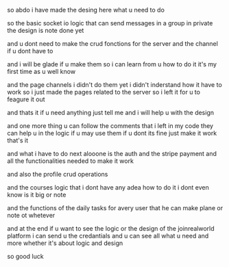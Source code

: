 so abdo i have made the desing here what u need to do 

so the basic socket io logic that can send messages in a group in private the design is note done yet 

and u dont need to make the crud fonctions for the server and the channel if u dont have to 

and i will be glade if u make them so i can learn from u how to do it it's my first time as u well know 

and the page channels i didn't do them yet i didn't inderstand how it have to work so i just made the pages related to the server so i left it for u to feagure it out 

and thats it if u need anything just tell me and i will help u with the design 

and one more thing u can follow the comments that i left in my code they can help u in the logic if u may use them if u dont its fine just make it work that's it 

and what i have to do next alooone is the auth and the stripe payment and all the functionalities needed to make it work 

and also the profile crud operations  

and the courses logic that i dont have any adea how to do it i dont even know is it big or note

and the functions of the daily tasks for avery user that he can make plane or note ot whetever 



and at the end if u want to see the logic or the design of the joinrealworld platform i can send u the credantials and u can see all what u need and more whether it's about logic and design 


so good luck 